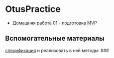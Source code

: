 # OtusPractice

- [Домашняя работа 01 - подготовка MVP](Steps/HomeWork_01.md)


## Вспомогательные материалы

[спецификация](https://github.com/OtusTeam/highload/blob/master/homework/openapi.json) и реализовать в ней методы: ###

